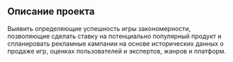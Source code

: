 ## Описание проекта
Выявить определяющие успешность игры закономерности, позволяющие сделать ставку на потенциально популярный продукт и спланировать рекламные кампании на основе исторических данных 
о продаже игр, оценках пользователей и экспертов, жанров и платформ.

